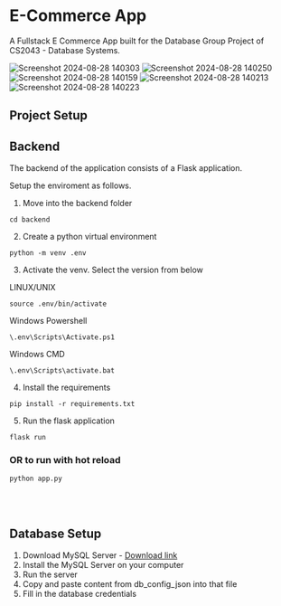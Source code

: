# E-Commerce App

A Fullstack E Commerce App built for the Database Group Project of CS2043 - Database Systems.

![Screenshot 2024-08-28 140303](https://github.com/user-attachments/assets/27b5a37b-f3c0-423b-8ded-a6f3b8e62f67)
![Screenshot 2024-08-28 140250](https://github.com/user-attachments/assets/024c9687-1281-4194-8920-7f211d15843e)
![Screenshot 2024-08-28 140159](https://github.com/user-attachments/assets/b5e2f1e5-6a17-47f5-a1d9-2d980fee28a3)
![Screenshot 2024-08-28 140213](https://github.com/user-attachments/assets/48780dc5-44bb-456d-b6c4-80b3ed99e0b5)
![Screenshot 2024-08-28 140223](https://github.com/user-attachments/assets/8d8da578-e7cc-4699-bd35-b584ac60addb)


## Project Setup

## Backend

The backend of the application consists of a Flask application.

Setup the enviroment as follows.

1. Move into the backend folder
```
cd backend
```

2. Create a python virtual environment
```
python -m venv .env
```

3. Activate the venv. Select the version from below

LINUX/UNIX
```
source .env/bin/activate
```

Windows Powershell


```
\.env\Scripts\Activate.ps1
```

Windows CMD
```
\.env\Scripts\activate.bat
```

4. Install the requirements
```
pip install -r requirements.txt
```

5. Run the flask application
```
flask run
```
### OR to run with hot reload 
```
python app.py
```

<br></br>

## Database Setup

1. Download MySQL Server - [Download link](https://dev.mysql.com/downloads)
2. Install the MySQL Server on your computer
3. Run the server
4. Copy and paste content from db_config_json into that file
5. Fill in the database credentials





